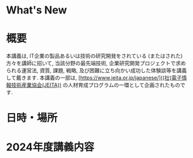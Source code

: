 
# What's New

# 概要

本講義は, IT企業の製品あるいは技術の研究開発をされている (またはされた)方々を講師に招いて, 当該分野の最先端技術, 企業研究開発プロジェクトで求められる運営法, 資質, 課題, 戦略, 及び困難に立ち向かい成功した体験談等を講義して戴きます. 本講義の一部は, [https://www.jeita.or.jp/japanese/]((社)電子情報技術産業協会(JEITA)) の人材育成プログラムの一環として企画されたものです. 

# 日時・場所

# 2024年度講義内容

